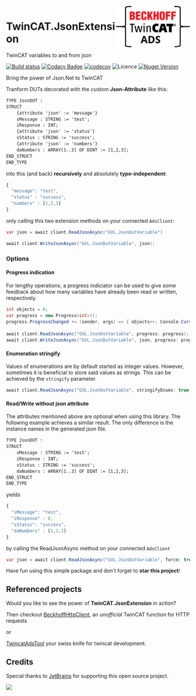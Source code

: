 <img align="right" height="120" src="https://raw.githubusercontent.com/fbarresi/TwinCAT.JsonExtension/master/doc/images/logo.jpg">

# TwinCAT.JsonExtension
TwinCAT variables to and from json 

[![Build status](https://ci.appveyor.com/api/projects/status/4ggo35buwmno05u2/branch/master?svg=true)](https://ci.appveyor.com/project/fbarresi/twincat-jsonextension/branch/master)
[![Codacy Badge](https://api.codacy.com/project/badge/Grade/6286aa6bb6f2402fa4f7553d749a5a8a)](https://www.codacy.com/manual/fbarresi/TwinCAT.JsonExtension?utm_source=github.com&amp;utm_medium=referral&amp;utm_content=fbarresi/TwinCAT.JsonExtension&amp;utm_campaign=Badge_Grade)
[![codecov](https://codecov.io/gh/fbarresi/TwinCAT.JsonExtension/branch/master/graph/badge.svg)](https://codecov.io/gh/fbarresi/TwinCAT.JsonExtension)
![Licence](https://img.shields.io/github/license/fbarresi/twincat.jsonextension.svg)
[![Nuget Version](https://img.shields.io/nuget/v/TwinCAT.JsonExtension.svg)](https://www.nuget.org/packages/TwinCAT.JsonExtension/)

Bring the power of Json.Net to TwinCAT

Tranform DUTs decorated with the _custom_ **Json-Attribute** like this:

```reStructuredText
TYPE JsonDUT :
STRUCT
	{attribute 'json' := 'message'}
	sMessage : STRING := 'test';
	iResponse : INT;
	{attribute 'json' := 'status'}
	sStatus : STRING := 'success';
	{attribute 'json' := 'numbers'}
	daNumbers : ARRAY[1..3] OF DINT := [1,2,3];
END_STRUCT
END_TYPE
```

into this (and back) **recursively** and absolutely **type-independent**:

```javascript
{
  "message": "test",
  "status" : "success",
  "numbers" : [1,2,3]
}
```

only calling this two extension methods on your connected `AdsClient`:
```csharp
var json = await client.ReadJsonAsync("GVL.JsonDutVariable")
```

```csharp
await client.WriteJsonAsync("GVL.JsonDutVariable", json);
```

### Options
#### Progress indication
For lengthy operations, a progress indiciator can be used to give some feedback about how many variables have already been read or written, respectively.

```csharp
int objects = 0;
var progress = new Progress<int>();
progress.ProgressChanged += (sender, args) => { objects++; Console.CursorLeft = 0; Console.Write(objects); };

await client.ReadJsonAsync("GVL.JsonDutVariable", progress: progress);
await client.WriteJsonAsync("GVL.JsonDutVariable", json, progress: progress);
```

#### Enumeration stringify
Values of enumerations are by default started as integer values. However, sometimes it is beneficial to store said values as strings. This can be achieved by
the `stringify` parameter.

```csharp
await client.ReadJsonAsync("GVL.JsonDutVariable", stringifyEnums: true);
```


#### Read/Write without json attribute
The attributes mentioned above are optional when using this library. The following example achieves a similar result. The only difference
is the instance names in the generated json file.

```reStructuredText
TYPE JsonDUT :
STRUCT
	sMessage : STRING := 'test';
	iResponse : INT;
	sStatus : STRING := 'success';
	daNumbers : ARRAY[1..3] OF DINT := [1,2,3];
END_STRUCT
END_TYPE
```
yields

```javascript
{
  "sMessage": "test",
  "iResponse" : 0,
  "sStatus": "success",
  "daNumbers" : [1,2,3]
}
```

by calling the ReadJsonAsync method on your connected `AdsClient`
```csharp
var json = await client.ReadJsonAsync("GVL.JsonDutVariable", force: true);
```

Have fun using this simple package and don't forget to **star this project**!

## Referenced projects

Would you like to see the power of **TwinCAT.JsonExtension** in action?

Then checkout [BeckhoffHttpClient](https://github.com/fbarresi/BeckhoffHttpClient), an _unofficial_ TwinCAT function for HTTP requests

or

[TwincatAdsTool](https://github.com/fbarresi/TwincatAdsTool) your swiss knife for twincat development.

## Credits

Special thanks to [JetBrains](https://www.jetbrains.com/?from=TwinCAT.JsonExtension) for supporting this open source project.

<a href="https://www.jetbrains.com/?from=TwinCAT.JsonExtension"><img height="200" src="https://www.jetbrains.com/company/brand/img/jetbrains_logo.png"></a>
